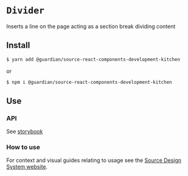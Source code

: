 # `Divider`

Inserts a line on the page acting as a section break dividing content

## Install

```sh
$ yarn add @guardian/source-react-components-development-kitchen
```

or

```sh
$ npm i @guardian/source-react-components-development-kitchen
```

## Use

### API

See [storybook](https://guardian.github.io/csnx/?path=/story/source-react-components-development-kitchen_packages-source-react-components-development-kitchen-divider--default-divider)

### How to use

For context and visual guides relating to usage see the [Source Design System website](https://theguardian.design).
